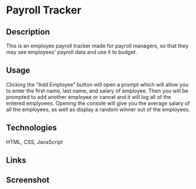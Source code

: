 # Payroll Tracker

## Description
This is an employee payroll tracker made for payroll managers, so that they may see employees' payroll data and use it to budget.

## Usage
Clicking the "Add Employee" button will open a prompt which will allow you to enter the first name, last name, and salary of employee. Then you will be prompted to add another employee or cancel and it will log all of the entered emplyoees.
Opening the console will give you the average salary of all the employees, as well as display a random winner out of the employees.

## Technologies
HTML, CSS, JavaScript

## Links


## Screenshot
